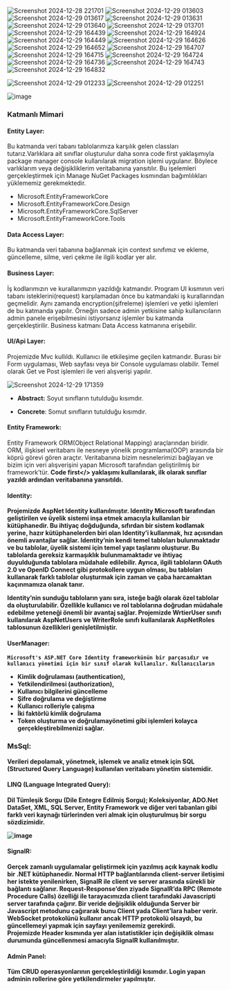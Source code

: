 
![Screenshot 2024-12-28 221701](https://github.com/user-attachments/assets/c969c000-b292-48ed-ab6b-5153a7a8f150)
![Screenshot 2024-12-29 013603](https://github.com/user-attachments/assets/47d1d139-09e0-4f04-b2be-f96d50b2f2eb)
![Screenshot 2024-12-29 013617](https://github.com/user-attachments/assets/bfaa7d47-5b70-4c0f-a6ed-fed6d2c083a0)
![Screenshot 2024-12-29 013631](https://github.com/user-attachments/assets/00f64f22-02f3-48f2-a1f5-17a5e7879359)
![Screenshot 2024-12-29 013640](https://github.com/user-attachments/assets/1092d303-d4f4-4863-b950-2c7309c10647)
![Screenshot 2024-12-29 013701](https://github.com/user-attachments/assets/50874dbf-8a8a-4363-b4ff-e31414a4b76a)
![Screenshot 2024-12-29 164439](https://github.com/user-attachments/assets/dfe2bbd7-05da-4479-82ed-9dcc09af38e1)
![Screenshot 2024-12-29 164924](https://github.com/user-attachments/assets/b4bbb0cd-a845-48af-b616-114aba0a1a60)
![Screenshot 2024-12-29 164449](https://github.com/user-attachments/assets/d19f952f-3cac-4573-8aa2-0ca232af6eb7)
![Screenshot 2024-12-29 164626](https://github.com/user-attachments/assets/a0fb4d83-3d8d-4c09-942d-2a9ec7b585a3)
![Screenshot 2024-12-29 164652](https://github.com/user-attachments/assets/81201b96-494c-4c54-adb7-b71a15a06328)
![Screenshot 2024-12-29 164707](https://github.com/user-attachments/assets/a61736ce-e5d8-4f81-a2e9-48254d804f6c)
![Screenshot 2024-12-29 164715](https://github.com/user-attachments/assets/4772b5f6-bdce-4401-87b8-2090e443b5b6)
![Screenshot 2024-12-29 164724](https://github.com/user-attachments/assets/68cfca96-7ce8-4c85-aceb-c082d817f14d)
![Screenshot 2024-12-29 164736](https://github.com/user-attachments/assets/9a513af0-dc8f-44c9-a62c-77f03ab28b30)
![Screenshot 2024-12-29 164743](https://github.com/user-attachments/assets/8bb7de32-316e-45db-9e42-e8d33536f1ab)
![Screenshot 2024-12-29 164832](https://github.com/user-attachments/assets/482d34ed-b9b6-4e74-afd0-e8544788abf6)

![Screenshot 2024-12-29 012233](https://github.com/user-attachments/assets/70605889-699a-4b67-a890-44dcd64ac701)
![Screenshot 2024-12-29 012251](https://github.com/user-attachments/assets/29fddc96-d21a-4fac-9a99-24e07c105f4b)

![image](https://github.com/user-attachments/assets/a1b6d908-190e-40e7-912e-cc6f4d7c7f96)

### Katmanlı Mimari

#### Entity Layer: 
  Bu katmanda veri tabanı tablolarımıza karşılık gelen classları tutarız.Varlıklara ait sınıflar oluşturulur daha sonra code first yaklaşımıyla package manager console kullanılarak migration işlemi uygulanır. Böylece varlıklarım veya değişikliklerim veritabanına yansıtılır. Bu işelemleri gerçekleştirmek için Manage NuGet Packages kısmından bağımlılıkları yüklememiz gerekmektedir.
  - Microsoft.EntityFrameworkCore
  - Microsoft.EntityFrameworkCore.Design
  - Microsoft.EntityFrameworkCore.SqlServer
  - Microsoft.EntityFrameworkCore.Tools
    
#### Data Access Layer: 
  Bu katmanda veri tabanına bağlanmak için context sınıfımız ve ekleme, güncelleme, silme, veri çekme ile ilgili kodlar yer alır. 
  
#### Business Layer:
  İş kodlarımızın ve kurallarımızın yazıldığı katmandır. Program UI kısmının veri tabanı isteklerini(request) karşılamadan önce bu katmandaki iş kurallarından geçmelidir. Aynı zamanda encryption(şifreleme) işlemleri ve yetki işlemleri de bu katmanda yapılır. Örneğin sadece admin yetkisine sahip kullanıcıların admin panele erişebilmesini istiyorsanız işlemler bu katmanda gerçekleştirilir. Business katmanı Data Access katmanına erişebilir.
  
#### UI/Api Layer:
  Projemizde Mvc kullıldı. Kullanıcı ile etkileşime geçilen katmandır. Burası bir Form uygulaması, Web sayfası veya bir Console uygulaması olabilir. Temel olarak Get ve Post işlemleri ile veri alışverişi yapılır.

![Screenshot 2024-12-29 171359](https://github.com/user-attachments/assets/387a6649-be3d-4e71-88ca-1829981e93a6)

 - <b>Abstract:</b> Soyut sınıfların tutulduğu kısımdır.

 - <b>Concrete</b>: Somut sınıfların tutulduğu kısımdır.
  
#### Entity Framework:
  Entity Framework ORM(Object Relational Mapping) araçlarından biridir. ORM, ilişkisel veritabanı ile nesneye yönelik programlama(OOP) arasında bir köprü görevi gören araçtır. Veritabanına bizim nesnelerimizi bağlayan ve bizim için veri alışverişini yapan Microsoft tarafından geliştirilmiş bir framework’tür. <b>Code first</> yaklaşımı kullanılarak, ilk olarak sınıflar yazıldı ardından veritabanına yansıtıldı.

#### Identity:
  Projemizde AspNet Identity kullanılmıştır. Identity Microsoft tarafından geliştirilen ve üyelik sistemi inşa etmek amacıyla kullanılan bir kütüphanedir. Bu ihtiyaç doğduğunda, sıfırdan bir sistem kodlamak yerine, hazır kütüphanelerden biri olan Identity’i kullanmak, hız açısından önemli avantajlar sağlar. Identity’nin kendi temel tabloları bulunmaktadır ve bu tablolar, üyelik sistemi için temel yapı taşlarını oluşturur. Bu tablolarda gereksiz karmaşıklık bulunmamaktadır ve ihtiyaç duyulduğunda tablolara müdahale edilebilir. Ayrıca, ilgili tabloların OAuth 2.0 ve OpenID Connect gibi protokollere uygun olması, bu tabloları kullanarak farklı tablolar oluşturmak için zaman ve çaba harcamaktan kaçınmamıza olanak tanır.

  Identity’nin sunduğu tabloların yanı sıra, isteğe bağlı olarak özel tablolar da oluşturulabilir. Özellikle kullanıcı ve rol tablolarına doğrudan müdahale edebilme yeteneği önemli bir avantaj sağlar. Projemizde WrtierUser sınıfı kullanılarak AspNetUsers ve WriterRole sınıfı kullanılarak AspNetRoles tablosunun özellikleri genişletilmiştir.

#### UserManager:
    Microsoft's ASP.NET Core Identity frameworkünün bir parçasıdır ve kullanıcı yönetimi için bir sınıf olarak kullanılır. Kullanıcıların 
  - Kimlik doğrulaması (authentication),
  - Yetkilendirilmesi (authorization), 
  - Kullanıcı bilgilerini güncelleme
  - Şifre doğrulama ve değiştirme
  - Kullanıcı rolleriyle çalışma
  - İki faktörlü kimlik doğrulama
  - Token oluşturma ve doğrulamayönetimi
  gibi işlemleri kolayca gerçekleştirebilmenizi sağlar.

### MsSql: 
  Verileri depolamak, yönetmek, işlemek ve analiz etmek için SQL (Structured Query Language) kullanılan veritabanı yönetim sistemidir.

#### LINQ (Language Integrated Query):
   Dil Tümleşik Sorgu (Dile Entegre Edilmiş Sorgu); Koleksiyonlar, ADO.Net DataSet, XML, SQL Server, Entity Framework ve diğer veri tabanları gibi farklı veri kaynağı türlerinden veri almak için oluşturulmuş bir sorgu sözdizimidir. 

![image](https://github.com/user-attachments/assets/80e00ac6-1f7f-472a-b17b-7e819a9a3724)

#### SignalR:
  Gerçek zamanlı uygulamalar geliştirmek için yazılmış açık kaynak kodlu bir .NET kütüphanedir. Normal HTTP bağlantılarında client-server iletişimi her istekte yenilenirken, SignalR ile client ve server arasında sürekli bir bağlantı sağlanır. Request-Response’den ziyade SignalR’da RPC (Remote Procedure Calls) özelliği ile tarayacımızda client tarafındaki Javascripti server tarafında çağırır. Bir veride değişiklik olduğunda Server bir Javascript metodunu çağırarak bunu Client yada Client’lara haber verir. WebSocket protokolünü kullanır ancak HTTP protokolü olsaydı, bu güncellemeyi yapmak için sayfayı yenilememiz gerekirdi.   
  Projemizde Header kısmında yer alan istatistikler için değişiklik olması durumunda güncellenmesi amacıyla <b>SignalR</b> kullanılmıştır.
  
#### Admin Panel:
  Tüm CRUD operasyonlarının gerçekleştirildiği kısımdır. Login yapan adminin rollerine göre yetkilendirmeler yapılmıştır. 
